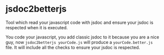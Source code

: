 jsdoc2betterjs
==============

Tool which read your javascript code with jsdoc and ensure your jsdoc is respected when it is executed.

You code your javascript, you add classic jsdoc to it because you are a nice guy, now ```jsdoc2betterjs yourCode.js``` will produce a ```yourCode.better.js``` file. It will include all the checks to ensure your jsdoc is respected.
